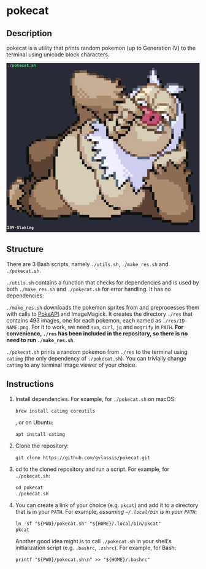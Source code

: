 # pokecat

## Description

pokecat is a utility that prints random pokemon (up to Generation IV) to the terminal using unicode block characters.

![](screenshot.png)

## Structure

There are 3 Bash scripts, namely `./utils.sh`, `./make_res.sh` and `./pokecat.sh`.

`./utils.sh` contains a function that checks for dependencies and is used by both `./make_res.sh` and `./pokecat.sh` for error handling. It has no dependencies.

`./make_res.sh` downloads the pokemon sprites from [](https://github.com/PokeAPI/sprites) and preprocesses them with calls to [PokeAPI](https://pokeapi.co/) and ImageMagick. It creates the directory `./res` that contains 493 images, one for each pokemon, each named as `./res/ID-NAME.png`. For it to work, we need `svn`, `curl`, `jq` and `mogrify` in `PATH`. **For convenience, `./res` has been included in the repository, so there is no need to run `./make_res.sh`**.

`./pokecat.sh` prints a random pokemon from `./res` to the terminal using `catimg` (the only dependency of `./pokecat.sh`). You can trivially change `catimg` to any terminal image viewer of your choice.

## Instructions

1)  Install dependencies. For example, for `./pokecat.sh` on macOS:

        brew install catimg coreutils

    , or on Ubuntu:

        apt install catimg

2)  Clone the repository:

        git clone https://github.com/gvlassis/pokecat.git

3)  cd to the cloned repository and run a script. For example, for `./pokecat.sh`:

        cd pokecat
        ./pokecat.sh

4)  You can create a link of your choice (e.g. `pkcat`) and add it to a directory that is in your `PATH`. For example, *assuming  `~/.local/bin` is in your `PATH`*:

        ln -sf "${PWD}/pokecat.sh" "${HOME}/.local/bin/pkcat"
        pkcat

    Another good idea might is to call `./pokecat.sh` in your shell's initialization script (e.g. `.bashrc`, `.zshrc`). For example, for Bash:

        printf "${PWD}/pokecat.sh\n" >> "${HOME}/.bashrc"
